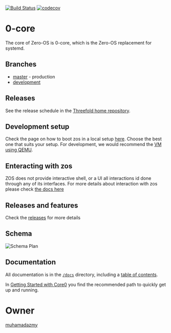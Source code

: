 
[![Build Status](https://travis-ci.com/threefoldtech/0-core.svg?branch=development)](https://travis-ci.com/threefoldtech/0-core)
[![codecov](https://codecov.io/gh/threefoldtech/0-core/branch/development/graph/badge.svg)](https://codecov.io/gh/threefoldtech/0-core)

# 0-core

The core of Zero-OS is 0-core, which is the Zero-OS replacement for systemd.

## Branches

- [master](https://github.com/threefoldtech/0-core/tree/master) - production
- [development](https://github.com/threefoldtech/0-core/tree/development)

## Releases

See the release schedule in the [Threefold home repository](https://github.com/threefoldtech/home).

## Development setup

Check the page on how to boot zos in a local setup [here](docs/booting/README.md). Choose the best one that suits your
setup. For development, we would recommend the [VM using QEMU](docs/booting/qemu.md).

## Enteracting with zos
ZOS does not provide interactive shell, or a UI all interactions id done through any of its interfaces. For more details about interaction with zos please check [the docs here](docs/interacting/README.md)

## Releases and features
Check the [releases](RELEASES.md) for more details

## Schema
![Schema Plan](specs/schema.png)

## Documentation

All documentation is in the [`/docs`](./docs) directory, including a [table of contents](/docs/SUMMARY.md).

In [Getting Started with Core0](/docs/gettingstarted/README.md) you find the recommended path to quickly get up and running.

# Owner
[muhamadazmy](https://github.com/muhamadazmy)
